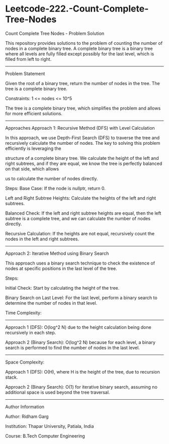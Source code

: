 # Leetcode-222.-Count-Complete-Tree-Nodes

Count Complete Tree Nodes - Problem Solution

This repository provides solutions to the problem of counting the number of nodes in a complete binary tree. A complete binary tree is a binary tree where all levels are fully filled except possibly for the last level, which is filled from left to right.

---

Problem Statement

Given the root of a binary tree, return the number of nodes in the tree. The tree is a complete binary tree.

Constraints:
1 <= nodes <= 10^5

The tree is a complete binary tree, which simplifies the problem and allows for more efficient solutions.

---

Approaches
Approach 1: Recursive Method (DFS) with Level Calculation

In this approach, we use Depth-First Search (DFS) to traverse the tree and recursively calculate the number of nodes. The key to solving this problem efficiently is leveraging the 

structure of a complete binary tree. We calculate the height of the left and right subtrees, and if they are equal, we know the tree is perfectly balanced on that side, which allows

us to calculate the number of nodes directly.

Steps:
Base Case: If the node is nullptr, return 0.

Left and Right Subtree Heights: Calculate the heights of the left and right subtrees.

Balanced Check: If the left and right subtree heights are equal, then the left subtree is a complete tree, and we can calculate the number of nodes directly.

Recursive Calculation: If the heights are not equal, recursively count the nodes in the left and right subtrees.

---

Approach 2: Iterative Method using Binary Search

This approach uses a binary search technique to check the existence of nodes at specific positions in the last level of the tree.

Steps:

Initial Check: Start by calculating the height of the tree.

Binary Search on Last Level: For the last level, perform a binary search to determine the number of nodes in that level.

Time Complexity:

---

Approach 1 (DFS): O(log^2 N) due to the height calculation being done recursively in each step.

Approach 2 (Binary Search): O(log^2 N) because for each level, a binary search is performed to find the number of nodes in the last level.

---

Space Complexity:

Approach 1 (DFS): O(H), where H is the height of the tree, due to recursion stack.

Approach 2 (Binary Search): O(1) for iterative binary search, assuming no additional space is used beyond the tree traversal.

---

Author Information

Author: Ridham Garg

Institution: Thapar University, Patiala, India

Course: B.Tech Computer Engineering

